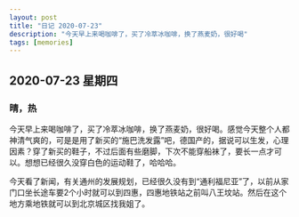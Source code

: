 ```yaml
---
layout: post
title: "日记 2020-07-23"
description: "今天早上来喝咖啡了，买了冷萃冰咖啡，换了燕麦奶，很好喝"
tags: [memories]
---
```


## 2020-07-23 星期四

### 晴，热

今天早上来喝咖啡了，买了冷萃冰咖啡，换了燕麦奶，很好喝。感觉今天整个人都神清气爽的，可是是用了新买的“施巴洗发露”吧，德国产的，据说可以生发，心理因素？穿了新买的鞋子，不过后面有些磨脚，下次不能穿船袜了，要长一点才可以。想想已经很久没穿白色的运动鞋了，哈哈哈。

今天看了新闻，有关通州的发展规划，已经很久没有到“通利福尼亚”了，以前从家门口坐长途车要2个小时就可以到四惠，四惠地铁站之前叫八王坟站。然后在这个地方乘地铁就可以到北京城区找我姐了。